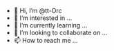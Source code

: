 - 👋 Hi, I’m @tt-Orc
- 👀 I’m interested in ...
- 🌱 I’m currently learning ...
- 💞️ I’m looking to collaborate on ...
- 📫 How to reach me ...

<!---
tt-Orc/tt-Orc is a ✨ special ✨ repository because its `README.md` (this file) appears on your GitHub profile.
You can click the Preview link to take a look at your changes.
--->
